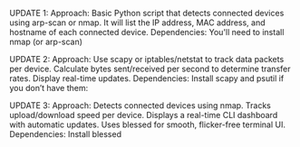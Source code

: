 UPDATE 1:
Approach:
Basic Python script that detects connected devices using arp-scan or nmap. It will list the IP address, MAC address, and hostname of each connected device.
Dependencies:
You'll need to install nmap (or arp-scan)

UPDATE 2:
Approach:
Use scapy or iptables/netstat to track data packets per device.
Calculate bytes sent/received per second to determine transfer rates.
Display real-time updates.
Dependencies:
Install scapy and psutil if you don’t have them:

UPDATE 3:
Approach:
Detects connected devices using nmap.
Tracks upload/download speed per device.
Displays a real-time CLI dashboard with automatic updates.
Uses blessed for smooth, flicker-free terminal UI.
Dependencies:
Install blessed

